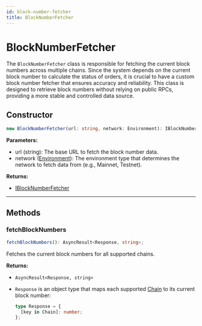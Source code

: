 ```yaml
---
id: block-number-fetcher
title: BlockNumberFetcher
---
```


# BlockNumberFetcher

The `BlockNumberFetcher` class is responsible for fetching the current block numbers across multiple chains. Since the system depends on the current block number to calculate the status of orders, it is crucial to have a custom block number fetcher that ensures accuracy and reliability. This class is designed to retrieve block numbers without relying on public RPCs, providing a more stable and controlled data source.

## Constructor

```ts
new BlockNumberFetcher(url: string, network: Environment): IBlockNumberFetcher
```

**Parameters:**

- url (string): The base URL to fetch the block number data.
- network ([Environment](../Enumerations.md#environment)): The environment type that determines the network to fetch data from (e.g., Mainnet, Testnet).

**Returns:**

- [IBlockNumberFetcher](../types/IBlockNumberFetcher.md)

---

## Methods

### fetchBlockNumbers

```ts
fetchBlockNumbers(): AsyncResult<Response, string>;
```

Fetches the current block numbers for all supported chains.

**Returns:**

- `AsyncResult<Response, string>`

- `Response` is an object type that maps each supported [Chain](../Enumerations.md#chains) to its current block number:
  ```ts
  type Response = {
    [key in Chain]: number;
  };
  ```
